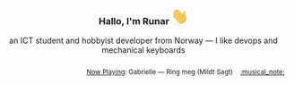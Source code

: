 <h3 align="center">Hallo, I'm Runar <img src="./assets/wave.gif" width="30px" height="30px"></h3>

<div align="center">an ICT student and hobbyist developer from Norway — I like devops and mechanical keyboards</div>

<br/>
<div align="right"><sub>
  <a href="https://www.last.fm/user/runarsf">Now Playing</a>: Gabrielle &mdash; Ring meg (Mildt Sagt) &nbsp;&nbsp; <a href="https:&#x2F;&#x2F;www.last.fm&#x2F;music&#x2F;Gabrielle&#x2F;_&#x2F;Ring+meg">:musical_note:</a>
</sub></div>

